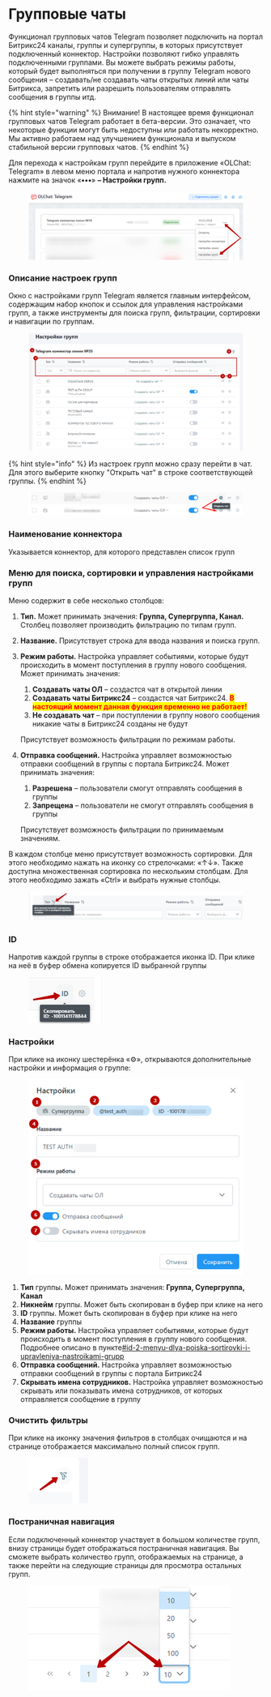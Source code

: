 # Групповые чаты

Функционал групповых чатов Telegram позволяет подключить на портал Битрикс24 каналы, группы и супергруппы, в которых присутствует подключенный коннектор. Настройки позволяют гибко управлять подключенными группами. Вы можете выбрать режимы работы, который будет выполняться при получении в группу Telegram нового сообщения – создавать/не создавать чаты открытых линий или чаты Битрикса, запретить или разрешить пользователям отправлять сообщения в группы итд.

{% hint style="warning" %}
Внимание! В настоящее время функционал групповых чатов Telegram работает в бета-версии. Это означает, что некоторые функции могут быть недоступны или работать некорректно. Мы активно работаем над улучшением функционала и выпуском стабильной версии групповых чатов.
{% endhint %}

Для перехода к настройкам групп перейдите в приложение «OLChat: Telegram» в левом меню портала и напротив нужного коннектора нажмите на значок «**•••**» **– Настройки групп.**

<figure><img src="../.gitbook/assets/image (994).png" alt=""><figcaption></figcaption></figure>

### Описание настроек групп

Окно с настройками групп Telegram является главным интерфейсом, содержащим набор кнопок и ссылок для управления настройками групп, а также инструменты для поиска групп, фильтрации, сортировки и навигации по группам.

<figure><img src="../.gitbook/assets/image (995).png" alt=""><figcaption></figcaption></figure>

{% hint style="info" %}
Из настроек групп можно сразу перейти в чат. Для этого выберите кнопку "Открыть чат" в строке соответствующей группы.
{% endhint %}

<figure><img src="../.gitbook/assets/Скриншот 08.06.25_19.37.02.png" alt=""><figcaption></figcaption></figure>

### **Наименование коннектора**

Указывается коннектор, для которого представлен список групп

### Меню для поиска, сортировки и управления настройками групп

Меню содержит в себе несколько столбцов:

1. **Тип.** Может принимать значения: **Группа, Супергруппа, Канал.** Столбец позволяет производить фильтрацию по типам групп.
2. **Название.** Присутствует строка для ввода названия и поиска групп.
3.  **Режим работы.** Настройка управляет событиями, которые будут происходить в момент поступления в группу нового сообщения. Может принимать значения:

    1. **Создавать чаты ОЛ** – создастся чат в открытой линии
    2. **Создавать чаты Битрикс24** – создастся чат Битрикс24. <mark style="color:red;">**В настоящий момент данная функция временно не работает!**</mark>
    3. **Не создавать чат** – при поступлении в группу нового сообщения никакие чаты в Битрикс24 созданы не будут

    Присутствует возможность фильтрации по режимам работы.
4.  **Отправка сообщений.** Настройка управляет возможностью отправки сообщений в группы с портала Битрикс24. Может принимать значения:

    1. **Разрешена** – пользователи смогут отправлять сообщения в группы&#x20;
    2. **Запрещена** – пользователи не смогут отправлять сообщения в группы&#x20;

    Присутствует возможность фильтрации по принимаемым значениям.

В каждом столбце меню присутствует возможность сортировки. Для этого необходимо нажать на иконку со стрелочками: «↑↓». Также доступна множественная сортировка по нескольким столбцам. Для этого необходимо зажать «Ctrl» и выбрать нужные столбцы.

<figure><img src="../.gitbook/assets/image (29).png" alt=""><figcaption></figcaption></figure>

### ID

Напротив каждой группы в строке отображается иконка ID. При клике на неё в буфер обмена копируется ID выбранной группы

<figure><img src="../.gitbook/assets/image (30).png" alt=""><figcaption></figcaption></figure>

### Настройки

При клике на иконку шестерёнка «⚙️», открываются дополнительные настройки и информация о группе:

<figure><img src="../.gitbook/assets/image (1002).png" alt=""><figcaption></figcaption></figure>

1. **Тип** групп&#x44B;**.** Может принимать значения: **Группа, Супергруппа, Канал**
2. **Никнейм** группы. Может быть скопирован в буфер при клике на него
3. **ID** группы. Может быть скопирован в буфер при клике на него
4. **Название** группы
5. **Режим работы.** Настройка управляет событиями, которые будут происходить в момент поступления в группу нового сообщения. Подробнее описано в пункте[#id-2-menyu-dlya-poiska-sortirovki-i-upravleniya-nastroikami-grupp](gruppovye-chaty.md#id-2-menyu-dlya-poiska-sortirovki-i-upravleniya-nastroikami-grupp "mention")
6. **Отправка сообщений.** Настройка управляет возможностью отправки сообщений в группы с портала Битрикс24
7. **Скрывать имена сотрудников.** Настройка управляет возможностью скрывать или показывать имена сотрудников, от которых отправляется сообщение в группу

### Очистить фильтры

При клике на иконку значения фильтров в столбцах очищаются и на странице отображается максимально полный список групп.

<figure><img src="../.gitbook/assets/image (31).png" alt=""><figcaption></figcaption></figure>

### Постраничная навигация

Если подключенный коннектор участвует в большом количестве групп, внизу страницы будет отображаться постраничная навигация. Вы сможете выбрать количество групп, отображаемых на странице, а также перейти на следующие страницы для просмотра остальных групп.

<figure><img src="../.gitbook/assets/image (1003).png" alt=""><figcaption></figcaption></figure>
